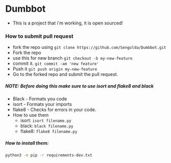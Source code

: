 # Dumbbot
- This is a project that i'm working, it is open sourced!

### How to submit pull request
- fork the repo using `git clone https://github.com/Sengolda/Dumbbot.git`
- Fork the repo
- use this for new branch `git checkout -b my-new-feature`
- commit it. `git commit -am 'new feature'`
- Push it `git push origin my-new-feature`
- Go to the forked repo and submit the pull request.


##### NOTE: Before doing this make sure to use isort and flake8 and black 
   - Black - Formats you code
   - isort - Formats your imports
   - flake8 - Checks for errors in your code.    
- How to use them
  - isort: `isort filename.py`
  - black: `black filename.py`
  - flake8: `flake8 filename.py`
##### How to install them:
```bash
python3 -m pip -r requirements-dev.txt

